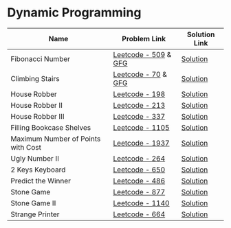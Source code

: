 # Dynamic Programming


| Name       | Problem Link                       | Solution Link                      |
|--------------------|------------------------------------|-----------------------------------|
| Fibonacci Number          | [Leetcode - 509](https://leetcode.com/problems/fibonacci-number/description/) & [GFG](https://www.geeksforgeeks.org/problems/the-nth-fibonnaci3150/1)                | [Solution](https://github.com/moinhameed27/Ultimate-DSA/blob/main/DP/Fibonacci%20Number.cpp)              |
| Climbing Stairs          | [Leetcode - 70](https://leetcode.com/problems/climbing-stairs/description/) & [GFG](https://www.geeksforgeeks.org/problems/count-ways-to-reach-the-nth-stair-1587115620/1)                | [Solution](https://github.com/moinhameed27/Ultimate-DSA/blob/main/DP/Climbing%20Stairs.cpp)              |
| House Robber          | [Leetcode - 198](https://leetcode.com/problems/house-robber/description/)                | [Solution](https://github.com/moinhameed27/Ultimate-DSA/blob/main/DP/House%20Robber.cpp)              |
| House Robber II          | [Leetcode - 213](https://leetcode.com/problems/house-robber-ii/description/)                | [Solution](https://github.com/moinhameed27/Ultimate-DSA/blob/main/DP/House%20Robber%20II.cpp)              |
| House Robber III          | [Leetcode - 337](https://leetcode.com/problems/house-robber-iii/description/)                | [Solution](https://github.com/moinhameed27/Ultimate-DSA/blob/main/DP/House%20Robber%20III.cpp)              |
| Filling Bookcase Shelves          | [Leetcode - 1105](https://leetcode.com/problems/filling-bookcase-shelves)                | [Solution](https://github.com/moinhameed27/Ultimate-DSA/blob/main/DP/Filling%20Bookcase%20Shelves.cpp)              |
| Maximum Number of Points with Cost          | [Leetcode - 1937](https://leetcode.com/problems/maximum-number-of-points-with-cost/description/)                | [Solution](https://github.com/moinhameed27/Ultimate-DSA/blob/main/DP/Maximum%20Number%20of%20Points%20with%20Cost.cpp)              |
| Ugly Number II         | [Leetcode - 264](https://leetcode.com/problems/ugly-number-ii/description/)                | [Solution](https://github.com/moinhameed27/Ultimate-DSA/blob/main/DP/Ugly%20Number%20II.cpp)              |
| 2 Keys Keyboard         | [Leetcode - 650](https://leetcode.com/problems/2-keys-keyboard/description/)                | [Solution](https://github.com/moinhameed27/Ultimate-DSA/blob/main/DP/2%20Keys%20Keyboard.cpp)              |
| Predict the Winner         | [Leetcode - 486](https://leetcode.com/problems/predict-the-winner/description/)                | [Solution](https://github.com/moinhameed27/Ultimate-DSA/blob/main/DP/Predict%20the%20Winner.cpp)              |
| Stone Game         | [Leetcode - 877](https://leetcode.com/problems/stone-game/description/)                | [Solution](https://github.com/moinhameed27/Ultimate-DSA/blob/main/DP/Stone%20Game.cpp)              |
| Stone Game II        | [Leetcode - 1140](https://leetcode.com/problems/stone-game-ii/description/)                | [Solution](https://github.com/moinhameed27/Ultimate-DSA/blob/main/DP/Stone%20Game%20II.cpp)              |
| Strange Printer        | [Leetcode - 664](https://leetcode.com/problems/strange-printer/description/)                | [Solution](https://github.com/moinhameed27/Ultimate-DSA/blob/main/DP/Strange%20Printer.cpp)              |
